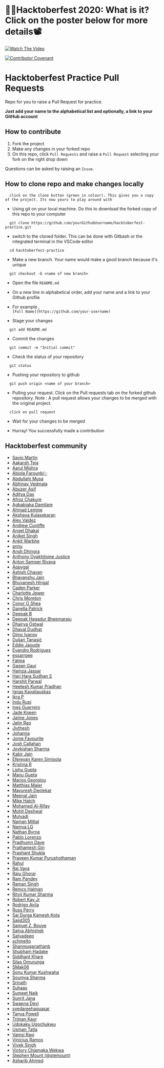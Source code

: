 # 👨‍💻Hacktoberfest 2020: What is it? Click on the poster below for more details📽

[![Watch The Video](https://hacktoberfest.digitalocean.com/og-hf-teaser.png)](https://youtu.be/XFLlakeNO10)

[![Contributor Covenant](https://img.shields.io/badge/Contributor%20Covenant-v2.0%20adopted-ff69b4.svg)](CODE_OF_CONDUCT.md)

# Hacktoberfest Practice Pull Requests

Repo for you to raise a Pull Request for practice.

**Just add your name to the alphabetical list and optionally, a link to your GitHub account**

## How to contribute

1. Fork the project
2. Make any changes in your forked repo
3. On this repo, click `Pull Requests` and raise a `Pull Request` selecting your fork on the right drop down

Questions can be asked by raising an `Issue`.

## How to clone repo and make changes locally

```
  click on the clone button (green in colour). This gives you a copy of the project. Its now yours to play around with
```

- Using git on your local machine. Do this to download the forked copy of this repo to your computer

```
  git clone https://github.com/yourGithubUsername/hacktoberfest-practice.git
```

- switch to the cloned folder. This can be done with Gitbash or the integrated terminal in the VSCode editor

```
  cd hacktoberfest-practice
```

- Make a new branch. Your name would make a good branch because it's unique

```
  git checkout -b <name of new branch>
```

- Open the file `README.md`

- On a new line in alphabetical order, add your name and a link to your Github profile

- For example ,  
  `[Full Name](https://github.com/your-username)`

- Stage your changes

```
  git add README.md
```

- Commit the changes

```
  git commit -m "Initial commit"
```

- Check the status of your repository

```
  git status
```

- Pushing your repository to github

```
  git push origin <name of your branch>
```

- Pulling your request. Click on the Pull requests tab on the forked github repository.
  Note : A pull request allows your changes to be merged with the original project.

```
  click on pull request
```

- Wait for your changes to be merged

- Hurray! You successfully made a contribution

## Hacktoberfest community

- [Savio Martin](https://github.com/saviomartin)
- [Aakarsh Teja](https://github.com/aakarshteja)
- [Aarul Mishra](https://github.com/Aarul14)
- [Abiola Farounbi✨](https://github.com/Abiola-Farounbi)
- [Abdullahi Musa](https://github.com/Abdullahi001)
- [Abhinav Vedmala](https://github.com/mrswagbhinav/)
- [Abuzer Asif](https://github.com/abuzerasif)
- [Aditya Das](https://github.com/ThatOneBlodeKid)
- [Afroz Chakure](https://github.com/afrozchakure)
- [Agbabiaka Damilare](https://github.com/AgbaD)
- [Ahmad Lemine](https://github.com/ahmadlemine/)
- [Akshaya Kulasekaran](https://github.com/AkshayaKulasekaran)
- [Alex Valdez](https://github.com/arevaldez)
- [Andrew Cunliffe](https://github.com/andrew-cunliffe)
- [Angel Dhakal](https://github.com/angeldhakal)
- [Aniket Singh](https://github.com/aniketsingh98571)
- [Ankit Warbhe](https://github.com/ankitwarbhe/)
- [annu](https://github.com/annu12340)
- [Ansh Dhingra](https://github.com/anshdhinhgra47)
- [Anthony Oyakhilome Justice](https://github.com/oyakhilomee)
- [Anton Samper Rivaya](https://github.com/antonsamper/)
- [Appygal](https://github.com/appygal)
- [Ashish Chavan](https://github.com/AshishChavan98)
- [Bhavanshu Jain](https://github.com/bhavanshu-1112)
- [Bhuvanesh Hingal](https://github.com/BhuvaneshHingal)
- [Caden Parker](https://github.com/Ne0nWinds)
- [Charlotte Jewer](https://github.com/Charlotte990)
- [Chris Moreton](https://github.com/chris-moreton/)
- [Conor O Shea](https://github.com/conoroshea1996)
- [Danella Patrick](https://github.com/danellapatrick)
- [Deepak B](https://github.com/sbdeepu09)
- [Deepak Hagadur Bheemaraju](https://github.com/deepakhb2)
- [Dhairya Ostwal](https://github.com/dhairyaostwal)
- [Dhaval Dudhat](https://github.com/dudhatdhavalm)
- [Dimo Ivanov](https://github.com/divanoff)
- [Dušan Tanasić](https://github.com/Duk4/)
- [Eddie Jaoude](https://github.com/eddiejaoude)
- [Evandro Rodrigues](https://github.com/evnrodr)
- [essarrgee](https://github.com/essarrgee)
- [Fatma](https://github.com/fatmab28)
- [Gagan Gaur](https://github.com/gagangaur)
- [Hamza Jassar](https://github.com/iJassar)
- [Hari Hara Sudhan S](https://github.com/HariSuriya520)
- [Harshit Parwal](https://github.com/harshitparwal)
- [Heetesh Kumar Pradhan](https://github.com/HeeteshSimon) 
- [Ignas Kavaliauskas](https://github.com/ignaskavaliauskas)
- [Ikra P](https://github.com/ikraP)
- [Indu Rupi](https://github.com/indurupi)
- [Ines Guerrero](https://github.com/inesgs12)
- [Jade Kneen](https://github.com/jadekneen)
- [Jaime Jones](https://github.com/jaime-lynn)
- [Jatin Rao](https://github.com/jatin2003)
- [Jivthesh](https://github.com/jivthesh)
- [Johanna](https://github.com/Johanna-hub)
- [Jome Favourite](https://github.com/jomefavourite)
- [Josh Callahan](https://github.com/joshcallahan)
- [Joykishan Sharma](https://github.com/JoykishanSharma)
- [Kabir Jain](https://github.com/kkkkkabir)
- [Efereyan Karen Simisola](https://github.com/KarenEfereyan)
- [Krishna R ](https://github.com/Krishna-Ravi)
- [Lishu Gupta](https://github.com/lishugupta652)
- [Manu Gupta](https://github.com/ManuGupta9780)
- [Marios Georgiou](https://github.com/MariosGeorgiou)
- [Matthias Maier](https://github.com/NukeTheFridge)
- [Mayuresh Deolekar](https://github.com/deolekarmayuresh)
- [Meenal Jain](https://github.com/meenal21)
- [Mike Hatch](https://github.com/mikeshatch)
- [Mohamed Al-Rifay](https://github.com/alrifay)
- [Mohit Deshwal](https://github.com/mohit01-beep)
- [Mulyadi](https://github.com/Urcane)
- [Naman Mittal](https://github.com/Namanmittal0007)
- [Namya LG](https://github.com/Namyalg)
- [Nathan Byrne](https://github.com/naefun/)
- [Pablo Lorenzo](https://github.com/Ll2NZ/)
- [Pradhumn Dave](https://github.com/davedevelopers)
- [Prathamesh Giri](https://github.com/Pratham31)
- [Prashant Shukla](https://github.com/prashantlv)
- [Praveen Kumar Purushothaman](https://github.com/praveenscience/)
- [Rahul](https://github.com/kohli6010)
- [Raj Vaya](https://github.com/rajvaya)
- [Raju Ghorai](https://github.com/coderj001)
- [Ram Pandey](https://github.com/ram2510)
- [Raman Singh](https://github.com/ramansingh189)
- [Remco Halman](https://github.com/remcohalman)
- [Ritvij Kumar Sharma](https://github.com/ritvij14)
- [Robert Kay Jr](https://github.com/RobertKayJr/)
- [Rodrigo Avila](https://github.com/rodrigo398)
- [Russ Perry](https://github.com/rperry99)
- [Sai Durga Kamesh Kota](https://github.com/ksdkamesh99)
- [Sajid305](https://github.com/Sajid305)
- [Samuel Z. Bouye](https://github.com/zamblebi)
- [Satya Abhishek](https://github.com/kashek85)
- [Satyadeep](https://github.com/satyaRF)
- [schmelto](https://github.com/schmelto)
- [Shanmuganathanb](https://github.com/Shanmuganathanb) 
- [Shubham Hadake](https://github.com/Shubham714)
- [Siddhant Khare](https://github.com/Siddhant-K-code)
- [Silas Omurunga](https://github.com/Simbadeveloper)
- [SMak06](https://github.com/SMak06)
- [Sonu Kumar Kushwaha](https://github.com/flyingsonu122)
- [Soumya Sharma](https://github.com/soumyaa1804)
- [Srinath](https://github.com/srinath1412001)
- [Suhaas](https://github.com/suhaaskataria)
- [Sumeet Naik](https://github.com/sumeetweb)
- [Sunrit Jana](https://github.com/janaSunrise)
- [Swapna Devi](https://github.com/Swapna804)
- [syedareehaquasar](https://github.com/syedareehaquasar)
- [Tanya Powell](https://github.com/tanyapowell)
- [Triman Kaur](https://github.com/Trimankaur)
- [Udokaku Ugochukwu](https://github.com/UdokaVrede)
- [Usman Tatla](https://github.com/iTatla1)
- [Vamsi Ravi](https://github.com/vamsi963601)
- [Vinicius Ramos](https://github.com/redrookie)
- [Vivek Singh](https://github.com/vivmost)
- [Victory Chiamaka Wekwa](https://github.com/VictoryWekwa)
- [Stephen Mount (@stemount)](https://github.com/stemount)
- [Asharib Ahmed](https://github.com/Asharib90)

